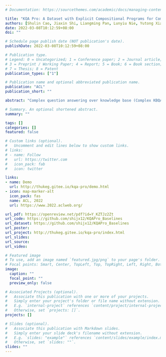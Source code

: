 ```yaml
---
# Documentation: https://sourcethemes.com/academic/docs/managing-content/

title: "KQA Pro: A Dataset with Explicit Compositional Programs for Complex Question Answering over Knowledge Base"
authors: [Shulin Cao, Jiaxin Shi, Liangming Pan, Lunyiu Nie, Yutong Xiang, Lei Hou, Juanzi Li, Hanwang Zhang, Bin He]
date: 2022-03-08T10:12:59+08:00
doi: ""

# Schedule page publish date (NOT publication's date).
publishDate: 2022-03-08T10:12:59+08:00

# Publication type.
# Legend: 0 = Uncategorized; 1 = Conference paper; 2 = Journal article;
# 3 = Preprint / Working Paper; 4 = Report; 5 = Book; 6 = Book section;
# 7 = Thesis; 8 = Patent
publication_types: ["1"]

# Publication name and optional abbreviated publication name.
publication: "ACL"
publication_short: ""

abstract: "Complex question answering over knowledge base (Complex KBQA) is challenging because it requires various compositional reasoning capabilities, such as multi-hop inference, attribute comparison, set operation, etc.  Existing benchmarks have some shortcomings that limit the development of Complex KBQA: 1) they only provide QA pairs without explicit reasoning processes; 2) questions are poor in diversity or scale. To this end, we introduce KQA Pro, a dataset for Complex KBQA including around 120K diverse natural language questions. We introduce a compositional and interpretable programming language KoPL to represent the reasoning process of complex questions. For each question, we provide the corresponding KoPL program and SPARQL query, so that KQA Pro can serve for both KBQA and semantic parsing tasks. Experimental results show that state-of-the-art KBQA methods cannot achieve promising results on KQA Pro as on current datasets, which suggests that KQA Pro is challenging and Complex KBQA requires further research efforts. We also treat KQA Pro as a diagnostic dataset for testing multiple reasoning skills, conduct a thorough evaluation of existing models and discuss further directions for Complex KBQA."

# Summary. An optional shortened abstract.
summary: ""

tags: []
categories: []
featured: false

# Custom links (optional).
#   Uncomment and edit lines below to show custom links.
# links:
# - name: Follow
#   url: https://twitter.com
#   icon_pack: fab
#   icon: twitter

links:
- name: Demo
  url: http://thukeg.gitee.io/kqa-pro/demo.html
- icon: map-marker-alt
  icon_pack: fas
  name: ACL, 2022
  url: https://www.2022.aclweb.org/

url_pdf: https://openreview.net/pdf?id=Y_KZTJz2Zt
url_code: https://github.com/shijx12/KQAPro_Baselines
url_dataset: https://github.com/shijx12/KQAPro_Baselines
url_poster:
url_project: http://thukeg.gitee.io/kqa-pro/index.html
url_slides: 
url_source:
url_video: 

# Featured image
# To use, add an image named `featured.jpg/png` to your page's folder. 
# Focal points: Smart, Center, TopLeft, Top, TopRight, Left, Right, BottomLeft, Bottom, BottomRight.
image:
  caption: ""
  focal_point: ""
  preview_only: false

# Associated Projects (optional).
#   Associate this publication with one or more of your projects.
#   Simply enter your project's folder or file name without extension.
#   E.g. `internal-project` references `content/project/internal-project/index.md`.
#   Otherwise, set `projects: []`.
projects: []

# Slides (optional).
#   Associate this publication with Markdown slides.
#   Simply enter your slide deck's filename without extension.
#   E.g. `slides: "example"` references `content/slides/example/index.md`.
#   Otherwise, set `slides: ""`.
slides: ""
---
```

